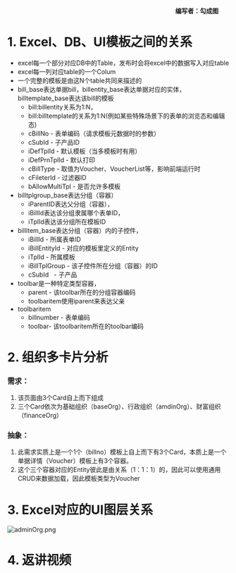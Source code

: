 <a name="cToT2"></a>
####                                                                                                                    编写者：勾成图
<a name="Ki8L4"></a>
# 1. Excel、DB、UI模板之间的关系

- excel每一个部分对应DB中的Table，发布时会将excel中的数据写入对应table
- excel每一列对应table的一个Colum
- 一个完整的模板是由这N个table共同来描述的
- bill_base表达单据bill，billentity_base表达单据对应的实体，billtemplate_base表达该bill的模板 
  - bill:billentity关系为1:N，
  - bill:billtemplate的关系为1:N(例如某些特殊场景下的表单的浏览态和编辑态)
  - cBillNo - 表单编码（请求模板元数据时的参数）
  - cSubId - 子产品ID
  - iDefTplId - 默认模板（当多模板时有用）
  - iDefPrnTplId - 默认打印
  - cBillType - 取值为Voucher、VoucherList等，影响前端运行时
  - cFileterId - 过滤器ID
  - bAllowMultiTpl - 是否允许多模板
- billtplgroup_base表达分组（容器）
  - iParentID表达父分组（容器），
  - iBillId表达该分组隶属哪个表单ID，    
  - iTplId表达该分组所在模板ID
- billitem_base表达分组（容器）内的子控件，
  - iBillId - 所属表单ID
  - iBillEntityId - 对应的模板里定义的Entity
  - iTplId - 所属模板
  - iBillTplGroup - 该子控件所在分组（容器）的ID
  - cSubId   - 子产品
- toolbar是一种特定类型容器，
  - parent - 该toolbar所在的分组容器编码
  - toolbaritem使用iparent来表达父亲
- toolbaritem
  - billnumber - 表单编码
  - toolbar- 该toolbaritem所在的toolbar编码

<a name="67d9e13e"></a>
# 2. 组织多卡片分析
<a name="25a68d79"></a>
### 需求：

1. 该页面由3个Card自上而下组成
1. 三个Card依次为基础组织（baseOrg）、行政组织（amdinOrg）、财富组织（financeOrg）
<a name="25d62f55"></a>
### 抽象：

1. 此需求实质上是一个1个（billno）模板上自上而下有3个Card，本质上是一个单据详情（Voucher）模板上有3个容器。
1. 这个三个容器对应的Entity彼此是由关系（1：1：1）的，因此可以使用通用CRUD来数据加载，因此模板类型为Voucher
<a name="d8e0ccc4"></a>
# 3. Excel对应的UI图层关系


![adminOrg.png](https://cdn.nlark.com/yuque/0/2019/png/271336/1554107925145-7ae19921-831c-4fbe-af4d-e354ae1d0b65.png#align=left&display=inline&height=757&name=adminOrg.png&originHeight=1158&originWidth=1141&size=145001&status=done&width=746)

<a name="rZZpM"></a>
# 4. 返讲视频


